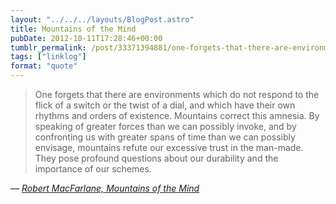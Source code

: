 ```yaml
---
layout: "../../../layouts/BlogPost.astro"
title: Mountains of the Mind
pubDate: 2012-10-11T17:28:46+00:00
tumblr_permalink: /post/33371394881/one-forgets-that-there-are-environments-which-do
tags: ["linklog"]
format: "quote"
---
```


> One forgets that there are environments which do not respond to the flick of a switch or the twist of a dial, and which have their own rhythms and orders of existence. Mountains correct this amnesia. By speaking of greater forces than we can possibly invoke, and by confronting us with greater spans of time than we can possibly envisage, mountains refute our excessive trust in the man-made. They pose profound questions about our durability and the importance of our schemes.

— <cite>[Robert MacFarlane, _Mountains of the Mind_](https://www.goodreads.com/book/show/839157.Mountains_of_the_Mind)</cite>
